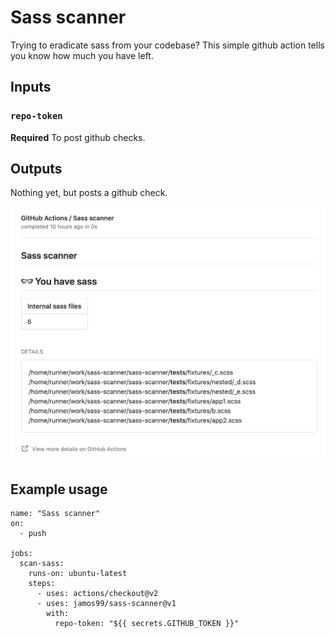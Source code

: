 # Sass scanner

Trying to eradicate sass from your codebase? This simple github action tells you know how much you have left.  

## Inputs

### `repo-token`

**Required** To post github checks.

## Outputs

Nothing yet, but posts a github check.

![Image of github check output](https://raw.githubusercontent.com/jamos99/sass-scanner/main/github-check-screenshot.png)

## Example usage

```
name: "Sass scanner"
on:
  - push

jobs:
  scan-sass:
    runs-on: ubuntu-latest
    steps:
      - uses: actions/checkout@v2
      - uses: jamos99/sass-scanner@v1
        with:
          repo-token: "${{ secrets.GITHUB_TOKEN }}"
```

